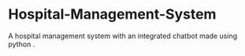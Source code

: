 # Hospital-Management-System
A hospital management system with an integrated chatbot made using python .
